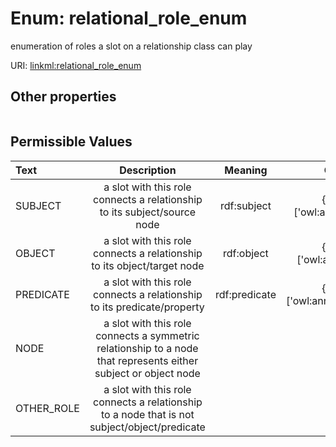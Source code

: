 
# Enum: relational_role_enum


enumeration of roles a slot on a relationship class can play

URI: [linkml:relational_role_enum](https://w3id.org/linkml/relational_role_enum)


## Other properties

|  |  |  |
| --- | --- | --- |

## Permissible Values

| Text | Description | Meaning | Other Information |
| :--- | :---: | :---: | ---: |
| SUBJECT | a slot with this role connects a relationship to its subject/source node | rdf:subject | {'exact_mappings': ['owl:annotatedSource']} |
| OBJECT | a slot with this role connects a relationship to its object/target node | rdf:object | {'exact_mappings': ['owl:annotatedTarget']} |
| PREDICATE | a slot with this role connects a relationship to its predicate/property | rdf:predicate | {'exact_mappings': ['owl:annotatedProperty']} |
| NODE | a slot with this role connects a symmetric relationship to a node that represents either subject or object node |  |  |
| OTHER_ROLE | a slot with this role connects a relationship to a node that is not subject/object/predicate |  |  |

